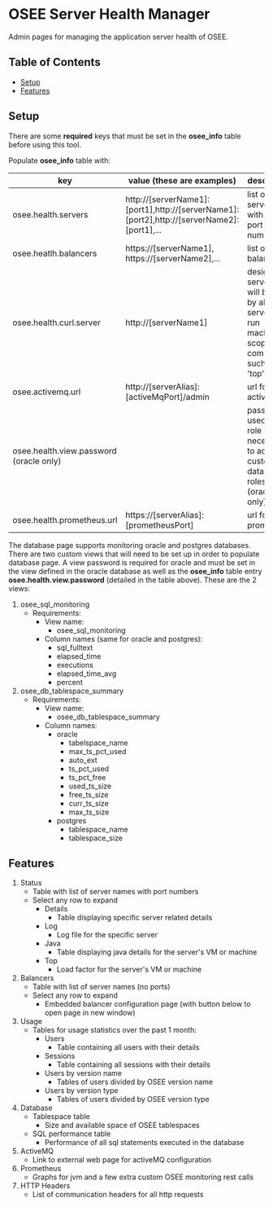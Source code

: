 # OSEE Server Health Manager

Admin pages for managing the application server health of OSEE.

## Table of Contents

- [Setup](#setup)
- [Features](#features)

## Setup

There are some **required** keys that must be set in the **osee_info** table before using this tool.

Populate **osee_info** table with:

|key|value (these are examples)|description|
|-|-|-|
|osee.health.servers|http://[serverName1]:[port1],http://[serverName1]:[port2],http://[serverName2]:[port1],...|list of all servers with their port numbers|
|osee.heatlh.balancers|https://[serverName1], https://[serverName2],...|list of all balancers|
|osee.health.curl.server|http://[serverName1]|designated server that will be used by all other servers to run machine-scoped commands such as 'top'|
|osee.activemq.url|http://[serverAlias]:[activeMqPort]/admin|url for activemq|
|osee.health.view.password (oracle only)||password used to set role necessary to access custom database roles (oracle only)|
|osee.health.prometheus.url|https://[serverAlias]:[prometheusPort]|url for prometheus|

The database page supports monitoring oracle and postgres databases. There are two custom views that will need to be set up in order to populate database page. A view password is required for oracle and must be set in the view defined in the oracle database as well as the **osee_info** table entry **osee.health.view.password** (detailed in the table above). These are the 2 views:

1. osee_sql_monitoring
    - Requirements:
        - View name:
            - osee_sql_monitoring
        - Column names (same for oracle and postgres):
            - sql_fulltext
            - elapsed_time
            - executions
            - elapsed_time_avg
            - percent
2. osee_db_tablespace_summary
    - Requirements:
        - View name:
            - osee_db_tablespace_summary
        - Column names:
            - oracle
                - tabelspace_name
                - max_ts_pct_used
                - auto_ext
                - ts_pct_used
                - ts_pct_free
                - used_ts_size
                - free_ts_size
                - curr_ts_size
                - max_ts_size
            - postgres
                - tablespace_name
                - tablespace_size


## Features

1. Status
    - Table with list of server names with port numbers
    - Select any row to expand
        - Details
            - Table displaying specific server related details
        - Log
            - Log file for the specific server
        - Java
            - Table displaying java details for the server's VM or machine
        - Top
            - Load factor for the server's VM or machine
2. Balancers
    - Table with list of server names (no ports)
    - Select any row to expand
        - Embedded balancer configuration page (with button below to open page in new window)
3. Usage
    - Tables for usage statistics over the past 1 month:
        - Users
            - Table containing all users with their details
        - Sessions
            - Table containing all sessions with their details
        - Users by version name
            - Tables of users divided by OSEE version name
        - Users by version type
            - Tables of users divided by OSEE version type
4. Database
    - Tablespace table
        - Size and available space of OSEE tablespaces
    - SQL performance table
        - Performance of all sql statements executed in the database
5. ActiveMQ
    - Link to external web page for activeMQ configuration
6. Prometheus
    - Graphs for jvm and a few extra custom OSEE monitoring rest calls
7. HTTP Headers
    - List of communication headers for all http requests